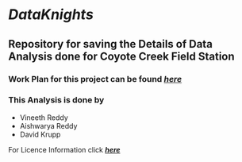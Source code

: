 # _DataKnights_

## Repository for saving the Details of Data Analysis done for Coyote Creek Field Station

### Work Plan for this project can be found _[here](https://github.com/vineethreddyramasa/DataKnights/blob/master/Deliverables/WorkPlan/WorkPlan.md)_

### This Analysis is done by
* Vineeth Reddy 
* Aishwarya Reddy
* David Krupp

For Licence Information click **_[here](https://github.com/vineethreddyramasa/DataKnights/blob/master/LICENSE)_** 
